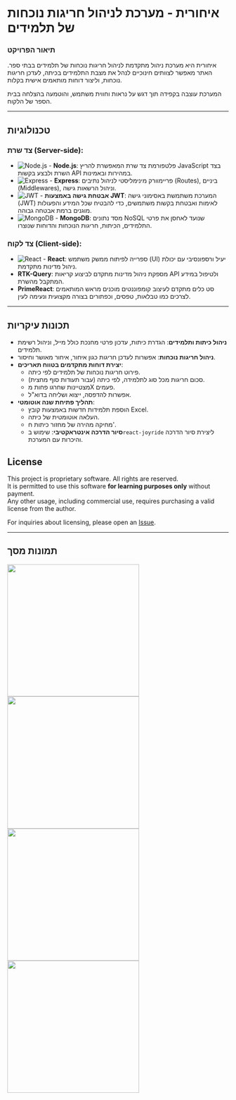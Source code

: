 # **איחורית** - מערכת לניהול חריגות נוכחות של תלמידים

### תיאור הפרויקט
איחורית היא מערכת ניהול מתקדמת לניהול חריגות נוכחות של תלמידים בבתי ספר. האתר מאפשר לצוותים חינוכיים לנהל את מצבת התלמידים בכיתה, לעדכן חריגות נוכחות, וליצור דוחות מותאמים אישית בקלות. 

המערכת עוצבה בקפידה תוך דגש על נראות וחווית משתמש, והוטמעה בהצלחה בבית הספר של הלקוח.

  
---

## **טכנולוגיות**

### צד שרת (Server-side):
- ![Node.js](https://img.shields.io/badge/Node.js-43853D?style=for-the-badge&logo=node.js&logoColor=white) - **Node.js**: פלטפורמת צד שרת המאפשרת להריץ JavaScript בצד השרת ולבצע בקשות API במהירות ובאמינות.
- ![Express](https://img.shields.io/badge/Express.js-404D59?style=for-the-badge) - **Express**: פריימוורק מינימליסטי לניהול נתיבים (Routes), ביניים (Middlewares), וניהול הרשאות גישה.
- ![JWT](https://img.shields.io/badge/JWT-000000?style=for-the-badge&logo=JSON%20web%20tokens&logoColor=white) - **אבטחת גישה באמצעות JWT**: המערכת משתמשת באסימוני גישה (JWT) לאימות ואבטחת בקשות משתמשים, כדי להבטיח שכל המידע והפעולות מוגנים ברמת אבטחה גבוהה.
- ![MongoDB](https://img.shields.io/badge/MongoDB-47A248?style=for-the-badge&logo=mongodb&logoColor=white) - **MongoDB**: מסד נתונים NoSQL שנועד לאחסן את פרטי התלמידים, הכיתות, חריגות הנוכחות והדוחות שנוצרו.

### צד לקוח (Client-side):
- ![React](https://img.shields.io/badge/React-20232A?style=for-the-badge&logo=react&logoColor=61DAFB) - **React**: ספרייה לפיתוח ממשק משתמש (UI) יעיל ורספונסיבי עם יכולת ניהול מדינות מתקדמת.
 - **RTK-Query**: מספקת ניהול מדינות מתקדם לביצוע קריאות API ולטיפול במידע המתקבל מהשרת.
 - **PrimeReact**: סט כלים מתקדם לעיצוב קומפוננטים מוכנים מראש המותאמים לצרכים כמו טבלאות, טפסים, וכפתורים בצורה מקצועית ונעימה לעין.
---

## **תכונות עיקריות**
- **ניהול כיתות ותלמידים**: הגדרת כיתות, עדכון פרטי מחנכת כולל מייל, וניהול רשימת תלמידים.
- **ניהול חריגות נוכחות**: אפשרות לעדכן חריגות כגון איחור, איחור מאושר וחיסור.
- **יצירת דוחות מתקדמים בטווח תאריכים**:
  - פירוט חריגות נוכחות של תלמידים לפי כיתה.
  - סכום חריגות מכל סוג לתלמידה, לפי כיתה (עבור תעודות סוף מחצית).
  - מצטיינות שחרגו פחות מX פעמים.
  - אפשרות להדפסה, ייצוא ושליחה בדוא"ל.
- **תהליך פתיחת שנה אוטומטי**:
  - הוספת תלמידות חדשות באמצעות קובץ Excel.
  - העלאה אוטומטית של כיתה.
  - מחיקה מהירה של מחזור כיתות ח'.
  - **סיור הדרכה אינטראקטיבי**: שימוש ב`react-joyride` ליצירת סיור הדרכה והיכרות עם המערכת.
## License
This project is proprietary software. All rights are reserved.  
It is permitted to use this software **for learning purposes only** without payment.  
Any other usage, including commercial use, requires purchasing a valid license from the author.  

For inquiries about licensing, please open an [Issue](../../issues).

---
## תמונות מסך
<img src="https://github.com/shlmt/ichurit/assets/155112268/dc8475a1-e552-4e05-85fe-df38a07bca38" height="300px"/>  
<img src="https://github.com/shlmt/ichurit/assets/155112268/be0e32d7-db56-44ce-ba21-891e911c0cc4" height="300px"/> 
<img src="https://github.com/shlmt/ichurit/assets/155112268/0d17b88c-5488-4761-8f27-4ab9966edf54" height="300px"/>  
<img src="https://github.com/shlmt/ichurit/assets/155112268/97c88b98-f7b0-4cf4-b1de-0bcdb8c8bdd4" height="300px"/> 


